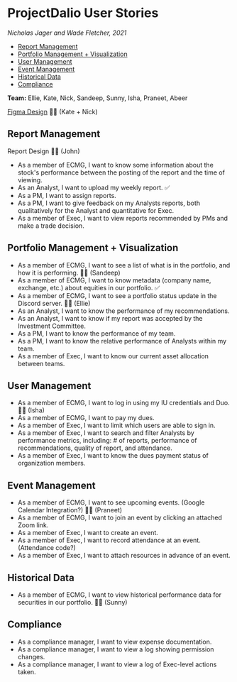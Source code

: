 # ProjectDalio User Stories <!-- omit in toc -->
*Nicholas Jager and Wade Fletcher, 2021*


- [Report Management](#report-management)
- [Portfolio Management + Visualization](#portfolio-management--visualization)
- [User Management](#user-management)
- [Event Management](#event-management)
- [Historical Data](#historical-data)
- [Compliance](#compliance)

**Team:** Ellie, Kate, Nick, Sandeep, Sunny, Isha, Praneet, Abeer

[Figma Design](https://www.figma.com/file/VVQ9jdiPMB7xetYT2D9dyJ/Project-Dalio-Mockup) 👨‍💻 (Kate + Nick)

## Report Management
Report Design 👨‍💻 (John)
- As a member of ECMG, I want to know some information about the stock's performance between the posting of the report and the time of viewing.
- As an Analyst, I want to upload my weekly report. ✅
- As a PM, I want to assign reports.
- As a PM, I want to give feedback on my Analysts reports, both qualitatively for the Analyst and quantitative for Exec.
- As a member of Exec, I want to view reports recommended by PMs and make a trade decision.


## Portfolio Management + Visualization
- As a member of ECMG, I want to see a list of what is in the portfolio, and how it is performing. 👨‍💻 (Sandeep)
- As a member of ECMG, I want to know metadata (company name, exchange, etc.) about equities in our portfolio. ✅
- As a member of ECMG, I want to see a portfolio status update in the Discord server. 👨‍💻 (Ellie)
- As an Analyst, I want to know the performance of my recommendations.
- As an Analyst, I want to know if my report was accepted by the Investment Committee.
- As a PM, I want to know the performance of my team.
- As a PM, I want to know the relative performance of Analysts within my team.
- As a member of Exec, I want to know our current asset allocation between teams.


## User Management
- As a member of ECMG, I want to log in using my IU credentials and Duo. 👨‍💻 (Isha)
- As a member of ECMG, I want to pay my dues.
- As a member of Exec, I want to limit which users are able to sign in.
- As a member of Exec, I want to search and filter Analysts by performance metrics, including: # of reports, performance of recommendations, quality of report, and attendance.
- As a member of Exec, I want to know the dues payment status of organization members. 


## Event Management
- As a member of ECMG, I want to see upcoming events. (Google Calendar Integration?) 👨‍💻 (Praneet)
- As a member of ECMG, I want to join an event by clicking an attached Zoom link.
- As a member of Exec, I want to create an event.
- As a member of Exec, I want to record attendance at an event. (Attendance code?)
- As a member of Exec, I want to attach resources in advance of an event.


## Historical Data
- As a member of ECMG, I want to view historical performance data for securities in our portfolio. 👨‍💻 (Sunny)


## Compliance
- As a compliance manager, I want to view expense documentation.
- As a compliance manager, I want to view a log showing permission changes.
- As a compliance manager, I want to view a log of Exec-level actions taken.
